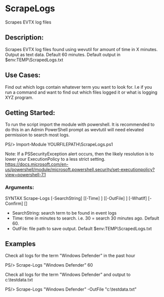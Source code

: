 # ScrapeLogs
Scrapes EVTX log files

## Description:
Scrapes EVTX log files found using wevutil for amount of time in X minutes. Output as text data.
Default 60 minutes. Default output in $env:TEMP\ScrapedLogs.txt

## Use Cases:
Find out which logs contain whatever term you want to look for. 
I.e if you run a command and want to find out which files logged it or what is logging XYZ program.

## Getting Started:
To run the script import the module with powershell. It is recommended to do this in an Admin PowerShell prompt as wevtutil will need elevated permission to search most logs.

PS/> Import-Module YOURFILEPATH\ScrapeLogs.ps1

Note: If a PSSecurityException alert occurs, then the likely resolution is to lower your ExecutionPolicy to a less strict setting.
https://docs.microsoft.com/en-us/powershell/module/microsoft.powershell.security/set-executionpolicy?view=powershell-7.1

 ### Arguments:
 SYNTAX
    Scrape-Logs [-SearchString] <string> [[-Time] <int>] [[-OutFile] <string>] [-WhatIf] [-Confirm]
    [<CommonParameters>]
  
 - SearchString: search term to be found in event logs
 - Time: time in minutes to search. i.e. 30 = search 30 minutes ago. Default 60.
 - OutFile: file path to save output. Default $env:TEMP\ScrapedLogs.txt
 
 ## Examples
Check all logs for the term "Windows Defender" in the past hour
  
  PS/> Scrape-Logs "Windows Defender" 60

Check all logs for the term "Windows Defender" and output to c:\testdata.txt
  
  PS/> Scrape-Logs "Windows Defender" -OutFile "c:\testdata.txt"
